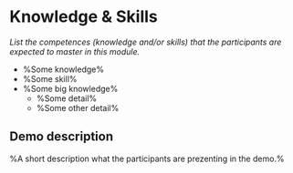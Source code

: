# Knowledge & Skills
*List the competences (knowledge and/or skills) that the participants are expected to master in this module.*
 - %Some knowledge%
 - %Some skill%
 - %Some big knowledge%
   - %Some detail%
   - %Some other detail%

## Demo description
%A short description what the participants are prezenting in the demo.%
